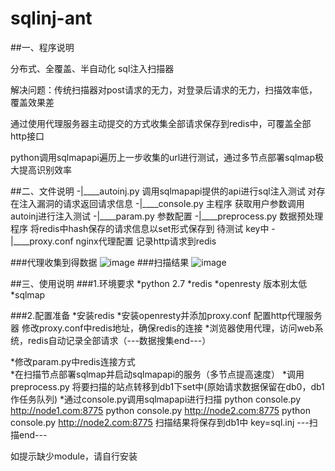 # sqlinj-ant

##一、程序说明

分布式、全覆盖、半自动化 sql注入扫描器

解决问题：传统扫描器对post请求的无力，对登录后请求的无力，扫描效率低，覆盖效果差

通过使用代理服务器主动提交的方式收集全部请求保存到redis中，可覆盖全部http接口

python调用sqlmapapi遍历上一步收集的url进行测试，通过多节点部署sqlmap极大提高识别效率


##二、文件说明
-|____autoinj.py 			调用sqlmapapi提供的api进行sql注入测试 对存在注入漏洞的请求返回请求信息
-|____console.py 			主程序  获取用户参数调用autoinj进行注入测试
-|____param.py 				参数配置
-|____preprocess.py 			数据预处理程序 将redis中hash保存的请求信息以set形式保存到 待测试 key中
-|____proxy.conf 			nginx代理配置 记录http请求到redis

###代理收集到得数据
 ![image](https://github.com/zhanghangorg/sqlinj-ant/blob/master/img/1.png)
###扫描结果
 ![image](https://github.com/zhanghangorg/sqlinj-ant/blob/master/img/2.png)

##三、使用说明
###1.环境要求
*python 2.7
*redis
*openresty 版本别太低
*sqlmap

###2.配置准备
*安装redis
*安装openresty并添加proxy.conf 配置http代理服务器 修改proxy.conf中redis地址，确保redis的连接
*浏览器使用代理，访问web系统，redis自动记录全部请求（---数据搜集end---）
 
*修改param.py中redis连接方式  
*在扫描节点部署sqlmap并启动sqlmapapi的服务（多节点提高速度）
*调用preprocess.py 将要扫描的站点转移到db1下set中(原始请求数据保留在db0，db1作任务队列)
*通过console.py调用sqlmapapi进行扫描
  python console.py http://node1.com:8775
  python console.py http://node2.com:8775
  python console.py http://node2.com:8775
  扫描结果将保存到db1中 key=sql.inj
 ---扫描end---

 如提示缺少module，请自行安装



